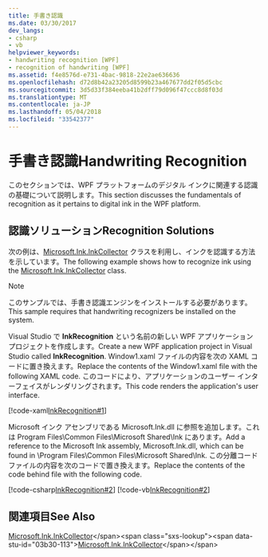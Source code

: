 ```yaml
---
title: 手書き認識
ms.date: 03/30/2017
dev_langs:
- csharp
- vb
helpviewer_keywords:
- handwriting recognition [WPF]
- recognition of handwriting [WPF]
ms.assetid: f4e8576d-e731-4bac-9818-22e2ae636636
ms.openlocfilehash: d72d8b42a23205d8599b23a467677dd2f05d5cbc
ms.sourcegitcommit: 3d5d33f384eeba41b2dff79d096f47ccc8d8f03d
ms.translationtype: MT
ms.contentlocale: ja-JP
ms.lasthandoff: 05/04/2018
ms.locfileid: "33542377"
---
```

# <a name="handwriting-recognition"></a><span data-ttu-id="03b30-102">手書き認識</span><span class="sxs-lookup"><span data-stu-id="03b30-102">Handwriting Recognition</span></span>
<span data-ttu-id="03b30-103">このセクションでは、WPF プラットフォームのデジタル インクに関連する認識の基礎について説明します。</span><span class="sxs-lookup"><span data-stu-id="03b30-103">This section discusses the fundamentals of recognition as it pertains to digital ink in the WPF platform.</span></span>  
  
## <a name="recognition-solutions"></a><span data-ttu-id="03b30-104">認識ソリューション</span><span class="sxs-lookup"><span data-stu-id="03b30-104">Recognition Solutions</span></span>  
 <span data-ttu-id="03b30-105">次の例は、[Microsoft.Ink.InkCollector](https://msdn.microsoft.com/library/microsoft.ink.inkcollector\(v=vs.90\).aspx) クラスを利用し、インクを認識する方法を示しています。</span><span class="sxs-lookup"><span data-stu-id="03b30-105">The following example shows how to recognize ink using the [Microsoft.Ink.InkCollector](https://msdn.microsoft.com/library/microsoft.ink.inkcollector\(v=vs.90\).aspx) class.</span></span>  
  
> [!NOTE]
>  <span data-ttu-id="03b30-106">このサンプルでは、手書き認識エンジンをインストールする必要があります。</span><span class="sxs-lookup"><span data-stu-id="03b30-106">This sample requires that handwriting recognizers be installed on the system.</span></span>  
  
 <span data-ttu-id="03b30-107">Visual Studio で **InkRecognition** という名前の新しい WPF アプリケーション プロジェクトを作成します。</span><span class="sxs-lookup"><span data-stu-id="03b30-107">Create a new WPF application project in Visual Studio called **InkRecognition**.</span></span> <span data-ttu-id="03b30-108">Window1.xaml ファイルの内容を次の XAML コードに置き換えます。</span><span class="sxs-lookup"><span data-stu-id="03b30-108">Replace the contents of the Window1.xaml file with the following XAML code.</span></span> <span data-ttu-id="03b30-109">このコードにより、アプリケーションのユーザー インターフェイスがレンダリングされます。</span><span class="sxs-lookup"><span data-stu-id="03b30-109">This code renders the application's user interface.</span></span>  
  
 [!code-xaml[InkRecognition#1](../../../../samples/snippets/csharp/VS_Snippets_Wpf/InkRecognition/CSharp/Window1.xaml#1)]  
  
 <span data-ttu-id="03b30-110">Microsoft インク アセンブリである Microsoft.Ink.dll に参照を追加します。これは Program Files\Common Files\Microsoft Shared\Ink にあります。</span><span class="sxs-lookup"><span data-stu-id="03b30-110">Add a reference to the Microsoft Ink assembly, Microsoft.Ink.dll, which can be found in \Program Files\Common Files\Microsoft Shared\Ink.</span></span> <span data-ttu-id="03b30-111">この分離コード ファイルの内容を次のコードで置き換えます。</span><span class="sxs-lookup"><span data-stu-id="03b30-111">Replace the contents of the code behind file with the following code.</span></span>  
  
 [!code-csharp[InkRecognition#2](../../../../samples/snippets/csharp/VS_Snippets_Wpf/InkRecognition/CSharp/Window1.xaml.cs#2)]
 [!code-vb[InkRecognition#2](../../../../samples/snippets/visualbasic/VS_Snippets_Wpf/InkRecognition/VisualBasic/Window1.xaml.vb#2)]  
  
## <a name="see-also"></a><span data-ttu-id="03b30-112">関連項目</span><span class="sxs-lookup"><span data-stu-id="03b30-112">See Also</span></span>  
 <span data-ttu-id="03b30-113">[Microsoft.Ink.InkCollector](https://msdn.microsoft.com/library/microsoft.ink.inkcollector\(v=vs.90\).aspx)</span><span class="sxs-lookup"><span data-stu-id="03b30-113">[Microsoft.Ink.InkCollector](https://msdn.microsoft.com/library/microsoft.ink.inkcollector\(v=vs.90\).aspx)</span></span>
